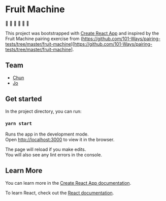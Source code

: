 # Fruit Machine

🍌 🍍 🍎 🍇 🍑 🥝

This project was bootstrapped with [Create React App](https://github.com/facebook/create-react-app) and inspired by the Fruit Machine pairing exercise from (https://github.com/101-Ways/pairing-tests/tree/master/fruit-machine)[https://github.com/101-Ways/pairing-tests/tree/master/fruit-machine].

## Team

- [Chun](https://www.github.com/chunzg)
- [Jo](https://www.github.com/jamdelion)

## Get started

In the project directory, you can run:

### `yarn start`

Runs the app in the development mode.\
Open [http://localhost:3000](http://localhost:3000) to view it in the browser.

The page will reload if you make edits.\
You will also see any lint errors in the console.


## Learn More

You can learn more in the [Create React App documentation](https://facebook.github.io/create-react-app/docs/getting-started).

To learn React, check out the [React documentation](https://reactjs.org/).
